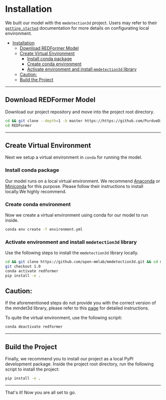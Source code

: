 # Installation

We built our model with the `mmdetection3d` project. Users may refer to their [`getting_started`](https://github.com/open-mmlab/mmdetection3d/blob/1.0/docs/en/getting_started.md) documentation for more details on configurating local environment.

- [Installation](#installation)
  - [Download REDFormer Model](#download-redformer-model)
  - [Create Virtual Environment](#create-virtual-environment)
    - [Install conda package](#install-conda-package)
    - [Create conda environment](#create-conda-environment)
    - [Activate environment and install `mmdetection3d` library](#activate-environment-and-install-mmdetection3d-library)
  - [Caution:](#caution)
  - [Build the Project](#build-the-project)

______________________________________________________________________

## Download REDFormer Model

Download our project repository and move into the project root directory.

```bash
cd && git clone --depth=1 -b master https://https://github.com/PurdueDigitalTwin/REDFormer
cd REDFormer
```

______________________________________________________________________

## Create Virtual Environment

Next we setup a virtual environment in `conda` for running the model.

### Install conda package

Our model runs on a local virtual environment. We recommend [Anaconda](https://docs.anaconda.com/anaconda/install/index.html) or [Miniconda](https://docs.conda.io/en/main/miniconda.html) for this purpose. Please follow their instructions to install locally.We highly recommend.

### Create conda environment

Now we create a virtual environment using conda for our model to run inside.

```bash
conda env create -f environment.yml
```

### Activate environment and install `mmdetection3d` library

Use the following steps to install the `mmdetection3d` library locally.

```bash
cd && git clone https://github.com/open-mmlab/mmdetection3d.git && cd mmdetection3d
git checkout 1.0
conda activate redformer
pip install -e .
```

## Caution:
If the aforementioned steps do not provide you with the correct version of the mmdet3d library, please refer to this [page](https://github.com/open-mmlab/mmdetection3d/blob/1.0/docs/en/getting_started.md) for detailed instructions.

To quite the virtual environment, use the following scripit:

```bash
conda deactivate redformer
```

______________________________________________________________________

## Build the Project

Finally, we recommend you to install our project as a local PyPI development package. Inside the project root directory, run the following script to install the project:

```bash
pip install -e .
```

______________________________________________________________________

That's it! Now you are all set to go.
